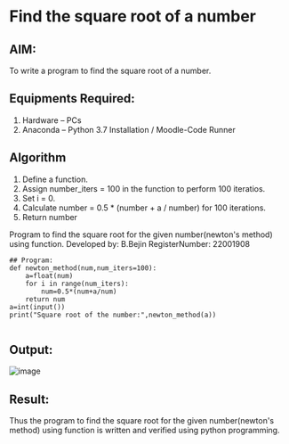 # Find the square root of a number

## AIM:
To write a program to find the square root of a number.

## Equipments Required:
1. Hardware – PCs
2. Anaconda – Python 3.7 Installation / Moodle-Code Runner

## Algorithm
1. Define a function.
2. Assign number_iters = 100 in the function to perform 100 iteratios.
3. Set i = 0.
4. Calculate  number = 0.5 * (number + a / number) for 100 iterations.
5. Return number

Program to find the square root for the given number(newton's method) using function.
Developed by: B.Bejin
RegisterNumber: 22001908
```
## Program:
def newton_method(num,num_iters=100):
    a=float(num)
    for i in range(num_iters):
        num=0.5*(num+a/num)
    return num
a=int(input())
print("Square root of the number:",newton_method(a))


```

## Output:
![image](https://user-images.githubusercontent.com/118367518/210139202-e59335c2-8f92-4299-8350-a44204fbe933.png)


## Result:
Thus the program to find the square root for the given number(newton's method) using function is written and verified using python programming.
